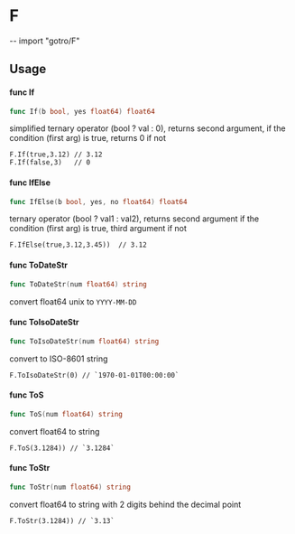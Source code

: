 # F
--
    import "gotro/F"


## Usage

#### func  If

```go
func If(b bool, yes float64) float64
```
simplified ternary operator (bool ? val : 0), returns second argument, if the
condition (first arg) is true, returns 0 if not

    F.If(true,3.12) // 3.12
    F.If(false,3)   // 0

#### func  IfElse

```go
func IfElse(b bool, yes, no float64) float64
```
ternary operator (bool ? val1 : val2), returns second argument if the condition
(first arg) is true, third argument if not

    F.IfElse(true,3.12,3.45))  // 3.12

#### func  ToDateStr

```go
func ToDateStr(num float64) string
```
convert float64 unix to `YYYY-MM-DD`

#### func  ToIsoDateStr

```go
func ToIsoDateStr(num float64) string
```
convert to ISO-8601 string

    F.ToIsoDateStr(0) // `1970-01-01T00:00:00`

#### func  ToS

```go
func ToS(num float64) string
```
convert float64 to string

    F.ToS(3.1284)) // `3.1284`

#### func  ToStr

```go
func ToStr(num float64) string
```
convert float64 to string with 2 digits behind the decimal point

    F.ToStr(3.1284)) // `3.13`
